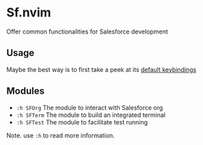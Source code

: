 # Sf.nvim

Offer common functionalities for Salesforce development

## Usage

Maybe the best way is to first take a peek at its [default keybindings](https://github.com/xixiaofinland/sf.nvim/blob/dev/plugin/sf.lua)

## Modules

- `:h SFOrg`  The module to interact with Salesforce org
- `:h SFTerm` The module to build an integrated terminal
- `:h SFTest` The module to facilitate test running

Note. use `:h` to read more information.

